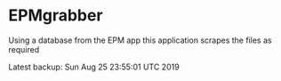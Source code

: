# EPMgrabber
Using a database from the EPM app this application scrapes the files as required


Latest backup: Sun Aug 25 23:55:01 UTC 2019
